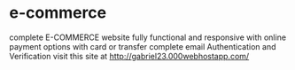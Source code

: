 # e-commerce
complete E-COMMERCE website fully functional 
and responsive with online payment options
with card or transfer
complete email Authentication and Verification
visit this site at 
http://gabriel23.000webhostapp.com/
